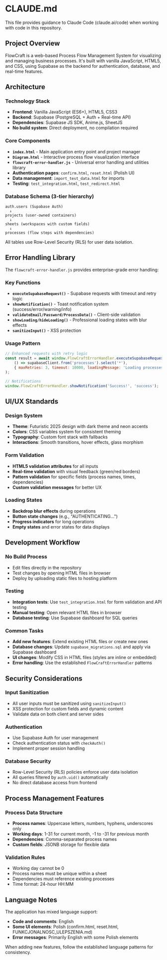 # CLAUDE.md

This file provides guidance to Claude Code (claude.ai/code) when working with code in this repository.

## Project Overview

FlowCraft is a web-based Process Flow Management System for visualizing and managing business processes. It's built with vanilla JavaScript, HTML5, and CSS, using Supabase as the backend for authentication, database, and real-time features.

## Architecture

### Technology Stack
- **Frontend**: Vanilla JavaScript (ES6+), HTML5, CSS3
- **Backend**: Supabase (PostgreSQL + Auth + Real-time API)
- **Dependencies**: Supabase JS SDK, Anime.js, SheetJS
- **No build system**: Direct deployment, no compilation required

### Core Components
- **`index.html`** - Main application entry point and project manager
- **`Diagram.html`** - Interactive process flow visualization interface
- **`flowcraft-error-handler.js`** - Universal error handling and utilities library
- **Authentication pages**: `confirm.html`, `reset.html` (Polish UI)
- **Data management**: `import_test_data.html` for imports
- **Testing**: `test_integration.html`, `test_redirect.html`

### Database Schema (3-tier hierarchy)
```
auth.users (Supabase Auth)
  ↓
projects (user-owned containers)
  ↓
sheets (workspaces with custom fields)
  ↓
processes (flow steps with dependencies)
```

All tables use Row-Level Security (RLS) for user data isolation.

## Error Handling Library

The `flowcraft-error-handler.js` provides enterprise-grade error handling:

### Key Functions
- **`executeSupabaseRequest()`** - Supabase requests with timeout and retry logic
- **`showNotification()`** - Toast notification system (success/error/warning/info)
- **`validateEmail/Password/ProcessData()`** - Client-side validation
- **`showLoading/hideLoading()`** - Professional loading states with blur effects
- **`sanitizeInput()`** - XSS protection

### Usage Pattern
```javascript
// Enhanced requests with retry logic
const result = await window.FlowCraftErrorHandler.executeSupabaseRequest(
    () => supabaseClient.from('processes').select('*'),
    { maxRetries: 3, timeout: 10000, loadingMessage: 'Loading processes...' }
);

// Notifications
window.FlowCraftErrorHandler.showNotification('Success!', 'success');
```

## UI/UX Standards

### Design System
- **Theme**: Futuristic 2025 design with dark theme and neon accents
- **Colors**: CSS variables system for consistent theming
- **Typography**: Custom font stack with fallbacks
- **Interactions**: Smooth transitions, hover effects, glass morphism

### Form Validation
- **HTML5 validation attributes** for all inputs
- **Real-time validation** with visual feedback (green/red borders)
- **Pattern validation** for specific fields (process names, times, dependencies)
- **Custom validation messages** for better UX

### Loading States
- **Backdrop blur effects** during operations
- **Button state changes** (e.g., "AUTHENTICATING...")
- **Progress indicators** for long operations
- **Empty states** and error states for data displays

## Development Workflow

### No Build Process
- Edit files directly in the repository
- Test changes by opening HTML files in browser
- Deploy by uploading static files to hosting platform

### Testing
- **Integration tests**: Use `test_integration.html` for form validation and API testing
- **Manual testing**: Open relevant HTML files in browser
- **Database testing**: Use Supabase dashboard for SQL queries

### Common Tasks
- **Add new features**: Extend existing HTML files or create new ones
- **Database changes**: Update `supabase_migrations.sql` and apply via Supabase dashboard
- **UI changes**: Modify CSS in HTML files (styles are inline or embedded)
- **Error handling**: Use the established `FlowCraftErrorHandler` patterns

## Security Considerations

### Input Sanitization
- All user inputs must be sanitized using `sanitizeInput()`
- XSS protection for custom fields and dynamic content
- Validate data on both client and server sides

### Authentication
- Use Supabase Auth for user management
- Check authentication status with `checkAuth()`
- Implement proper session handling

### Database Security
- Row-Level Security (RLS) policies enforce user data isolation
- All queries filtered by `auth.uid()` automatically
- No direct database access from frontend

## Process Management Features

### Process Data Structure
- **Process names**: Uppercase letters, numbers, hyphens, underscores only
- **Working days**: 1-31 for current month, -1 to -31 for previous month
- **Dependencies**: Comma-separated process names
- **Custom fields**: JSONB storage for flexible data

### Validation Rules
- Working day cannot be 0
- Process names must be unique within a sheet
- Dependencies must reference existing processes
- Time format: 24-hour HH:MM

## Language Notes

The application has mixed language support:
- **Code and comments**: English
- **Some UI elements**: Polish (confirm.html, reset.html, FUNKCJONALNOSC_ULEPSZENIA.md)
- **Error messages**: Primarily English with some Polish elements

When adding new features, follow the established language patterns for consistency.